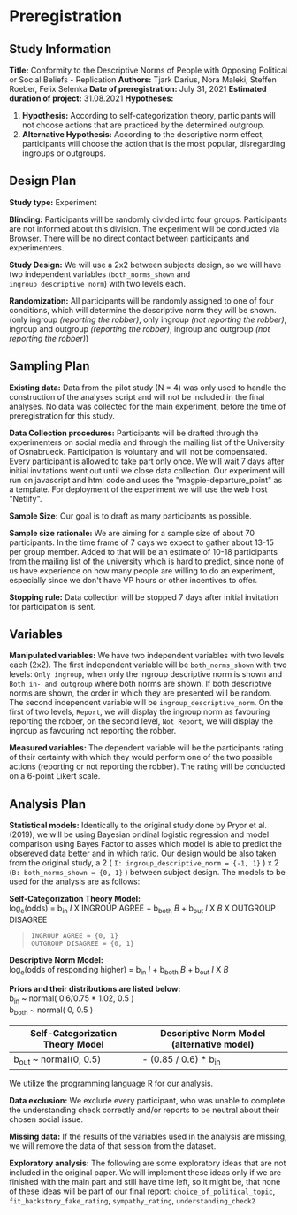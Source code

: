 # Preregistration
## Study Information
**Title:** Conformity to the Descriptive Norms of People with Opposing Political or Social Beliefs - Replication
**Authors:** Tjark Darius, Nora Maleki, Steffen Roeber, Felix Selenka
**Date of preregistration:** July 31, 2021
**Estimated duration of project:** 31.08.2021
**Hypotheses:**
1. **Hypothesis:** According to self-categorization theory, participants will not choose actions that are practiced by the determined outgroup.
2. **Alternative Hypothesis:** According to the descriptive norm effect, participants will choose the action that is the most popular, disregarding ingroups or outgroups.

## Design Plan
**Study type:** Experiment

**Blinding:** Participants will be randomly divided into four groups. Participants are not informed about this division. The experiment will be conducted via Browser. There will be no direct contact between participants and experimenters.

**Study Design:** We will use a 2x2 between subjects design, so we will have two independent variables (`both_norms_shown` and `ingroup_descriptive_norm`)  with two levels each.

**Randomization:** All participants will be randomly assigned to one of four conditions, which will determine the descriptive norm they will be shown. (only ingroup _(reporting the robber)_, only ingroup _(not reporting the robber)_, ingroup and outgroup _(reporting the robber)_, ingroup and outgroup _(not reporting the robber)_)
## Sampling Plan
**Existing data:** Data from the pilot study (N = 4) was only used to handle the construction of the analyses script and will not be included in the final analyses. No data was collected for the main experiment, before the time of preregistration for this study.

**Data Collection procedures:** Participants will be drafted through the experimenters on social media and through the mailing list of the University of Osnabrueck. Participation is voluntary and will not be compensated. Every participant is allowed to take part only once. We will wait 7 days after initial invitations went out until we close data collection. Our experiment will run on javascript and html code and uses the "magpie-departure_point" as a template. For deployment of the experiment we will use the web host "Netlify".

**Sample Size:** Our goal is to draft as many participants as possible.

**Sample size rationale:** We are aiming for a sample size of about 70 participants. In the time frame of 7 days we expect to gather about 13-15 per group member. Added to that will be an estimate of 10-18 participants from the mailing list of the university which is hard to predict, since none of us have experience on how many people are willing to do an experiment, especially since we don't have VP hours or other incentives to offer.

**Stopping rule:** Data collection will be stopped 7 days after initial invitation for participation is sent.
## Variables
**Manipulated variables:** We have two independent variables with two levels each (2x2).
The first independent variable will be `both_norms_shown` with two levels: `Only ingroup`, when only the ingroup descriptive norm is shown and `Both in- and outgroup` where both norms are shown.
If both descriptive norms are shown, the order in which they are
presented will be random.
The second independent variable will be `ingroup_descriptive_norm`.
On the first of two levels, `Report`, we will display the ingroup norm as
favouring reporting the robber, on the second level, `Not Report`,
we will display the ingroup as favouring not reporting the robber.

**Measured variables:** The dependent variable will be the
participants rating of their certainty with which they would
perform one of the two possible actions (reporting or not reporting
the robber). The rating will be conducted on a 6-point Likert scale.
## Analysis Plan
**Statistical models:** Identically to the original study done by Pryor et al. (2019), we will be using Bayesian oridinal logistic regression and model comparison using Bayes Factor to asses which model is able to predict the obsereved data better and in which ratio.
Our design would be also taken from the original study, a 2 ( `I: ingroup_descriptive_norm = {-1, 1}` ) x 2 (`B: both_norms_shown = {0, 1}` ) between subject design.
The models to be used for the analysis are as follows:

 **Self-Categorization Theory Model:** <br>
log<sub>e</sub>(odds) = b<sub>in</sub> _I_ X INGROUP AGREE + b<sub>both</sub> _B_ + b<sub>out</sub> _I_ X _B_ X OUTGROUP DISAGREE
> `INGROUP AGREE = {0, 1}` <br>
`OUTGROUP DISAGREE = {0, 1}`

 **Descriptive Norm Model:** <br>
log<sub>e</sub>(odds of responding higher) = b<sub>in</sub> _I_ + b<sub>both</sub> _B_ + b<sub>out</sub> _I_ X _B_

 **Priors and their distributions are listed below:** <br>
b<sub>in</sub> ~ normal( 0.6/0.75 * 1.02, 0.5 )      <br>
b<sub>both</sub> ~ normal( 0, 0.5 )    <br>

| Self-Categorization Theory Model  | Descriptive Norm Model (alternative model)  |
|---|---|
| b<sub>out</sub> ~ normal(0, 0.5) | - (0.85 / 0.6) * b<sub>in</sub> |


We utilize the programming language R for our
analysis.

**Data exclusion:** We exclude every participant, who was unable
to complete the understanding check correctly and/or reports to
be neutral about their chosen social issue.

**Missing data:** If the results of the variables used in the
analysis are missing, we will remove the data of that session from
the dataset.

**Exploratory analysis:** The following are some
exploratory ideas that are not included in the original paper.
We will implement these ideas only if we are finished with the
main part and still have time left, so it might be, that none
of these ideas will be part of our final report:
`choice_of_political_topic`,
`fit_backstory_fake_rating`,
`sympathy_rating`,
`understanding_check2`
